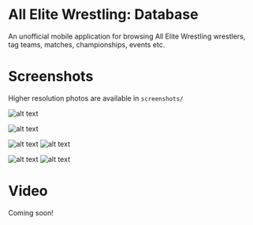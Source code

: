 # All Elite Wrestling: Database
An unofficial mobile application for browsing All Elite Wrestling wrestlers, tag teams, matches, championships, events etc.

# Screenshots
Higher resolution photos are available in `screenshots/`

![alt text](https://i.imgur.com/Ekl2At8m.jpg)

![alt text](https://i.imgur.com/rvJha9am.jpg)

![alt text](https://i.imgur.com/RdyyNc5m.jpg) ![alt text](https://i.imgur.com/0N1AFxQm.jpg)

![alt text](https://i.imgur.com/AKxP74wm.jpg) ![alt text](https://i.imgur.com/MLVmOfWm.jpg)

# Video
Coming soon!

